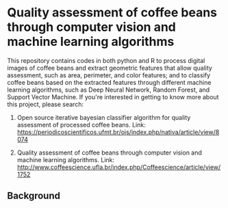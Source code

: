 # Quality assessment of coffee beans through computer vision and machine learning algorithms

This repository contains codes in both python and R to process digital images of coffee beans and extract geometric features that allow quality assessment, such as area, perimeter, and color features; and to classify coffee beans based on the extracted features through different machine learning algorithms, such as Deep Neural Network, Random Forest, and Support Vector Machine. If you're interested in getting to know more about this project, please search:

1. Open source iterative bayesian classifier algorithm for quality assessment of processed coffee beans. Link: https://periodicoscientificos.ufmt.br/ojs/index.php/nativa/article/view/8074

2. Quality assessment of coffee beans through computer vision and machine learning algorithms. Link: http://www.coffeescience.ufla.br/index.php/Coffeescience/article/view/1752

## Background
